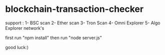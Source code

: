 # blockchain-transaction-checker

support :
1- BSC scan
2- Ether scan
3- Tron Scan
4- Omni Explorer
5- Algo Explorer
network's

first run "npm install" then run "node server.js"

good luck:)
